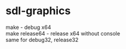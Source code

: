 # sdl-graphics

make - debug x64 \
make release64 - release x64 without console \
same for debug32, release32
